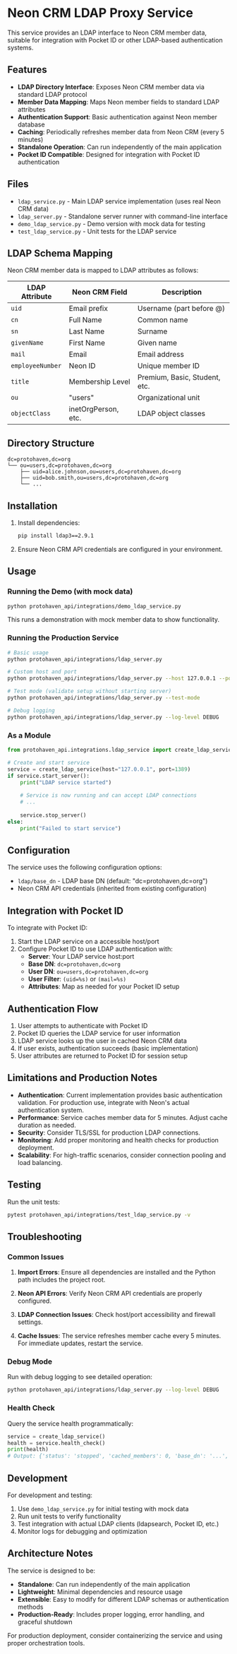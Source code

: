 # Neon CRM LDAP Proxy Service

This service provides an LDAP interface to Neon CRM member data, suitable for integration with Pocket ID or other LDAP-based authentication systems.

## Features

- **LDAP Directory Interface**: Exposes Neon CRM member data via standard LDAP protocol
- **Member Data Mapping**: Maps Neon member fields to standard LDAP attributes
- **Authentication Support**: Basic authentication against Neon member database
- **Caching**: Periodically refreshes member data from Neon CRM (every 5 minutes)
- **Standalone Operation**: Can run independently of the main application
- **Pocket ID Compatible**: Designed for integration with Pocket ID authentication

## Files

- `ldap_service.py` - Main LDAP service implementation (uses real Neon CRM data)
- `ldap_server.py` - Standalone server runner with command-line interface
- `demo_ldap_service.py` - Demo version with mock data for testing
- `test_ldap_service.py` - Unit tests for the LDAP service

## LDAP Schema Mapping

Neon CRM member data is mapped to LDAP attributes as follows:

| LDAP Attribute     | Neon CRM Field           | Description                    |
|-------------------|--------------------------|--------------------------------|
| `uid`             | Email prefix             | Username (part before @)       |
| `cn`              | Full Name                | Common name                    |
| `sn`              | Last Name                | Surname                        |
| `givenName`       | First Name               | Given name                     |
| `mail`            | Email                    | Email address                  |
| `employeeNumber`  | Neon ID                  | Unique member ID               |
| `title`           | Membership Level         | Premium, Basic, Student, etc.  |
| `ou`              | "users"                  | Organizational unit            |
| `objectClass`     | inetOrgPerson, etc.      | LDAP object classes            |

## Directory Structure

```
dc=protohaven,dc=org
└── ou=users,dc=protohaven,dc=org
    ├── uid=alice.johnson,ou=users,dc=protohaven,dc=org
    ├── uid=bob.smith,ou=users,dc=protohaven,dc=org
    └── ...
```

## Installation

1. Install dependencies:
   ```bash
   pip install ldap3==2.9.1
   ```

2. Ensure Neon CRM API credentials are configured in your environment.

## Usage

### Running the Demo (with mock data)

```bash
python protohaven_api/integrations/demo_ldap_service.py
```

This runs a demonstration with mock member data to show functionality.

### Running the Production Service

```bash
# Basic usage
python protohaven_api/integrations/ldap_server.py

# Custom host and port
python protohaven_api/integrations/ldap_server.py --host 127.0.0.1 --port 1389

# Test mode (validate setup without starting server)
python protohaven_api/integrations/ldap_server.py --test-mode

# Debug logging
python protohaven_api/integrations/ldap_server.py --log-level DEBUG
```

### As a Module

```python
from protohaven_api.integrations.ldap_service import create_ldap_service

# Create and start service
service = create_ldap_service(host="127.0.0.1", port=1389)
if service.start_server():
    print("LDAP service started")
    
    # Service is now running and can accept LDAP connections
    # ...
    
    service.stop_server()
else:
    print("Failed to start service")
```

## Configuration

The service uses the following configuration options:

- `ldap/base_dn` - LDAP base DN (default: "dc=protohaven,dc=org")
- Neon CRM API credentials (inherited from existing configuration)

## Integration with Pocket ID

To integrate with Pocket ID:

1. Start the LDAP service on a accessible host/port
2. Configure Pocket ID to use LDAP authentication with:
   - **Server**: Your LDAP service host:port
   - **Base DN**: `dc=protohaven,dc=org`
   - **User DN**: `ou=users,dc=protohaven,dc=org`
   - **User Filter**: `(uid=%s)` or `(mail=%s)`
   - **Attributes**: Map as needed for your Pocket ID setup

## Authentication Flow

1. User attempts to authenticate with Pocket ID
2. Pocket ID queries the LDAP service for user information
3. LDAP service looks up the user in cached Neon CRM data
4. If user exists, authentication succeeds (basic implementation)
5. User attributes are returned to Pocket ID for session setup

## Limitations and Production Notes

- **Authentication**: Current implementation provides basic authentication validation. For production use, integrate with Neon's actual authentication system.
- **Performance**: Service caches member data for 5 minutes. Adjust cache duration as needed.
- **Security**: Consider TLS/SSL for production LDAP connections.
- **Monitoring**: Add proper monitoring and health checks for production deployment.
- **Scalability**: For high-traffic scenarios, consider connection pooling and load balancing.

## Testing

Run the unit tests:

```bash
pytest protohaven_api/integrations/test_ldap_service.py -v
```

## Troubleshooting

### Common Issues

1. **Import Errors**: Ensure all dependencies are installed and the Python path includes the project root.

2. **Neon API Errors**: Verify Neon CRM API credentials are properly configured.

3. **LDAP Connection Issues**: Check host/port accessibility and firewall settings.

4. **Cache Issues**: The service refreshes member cache every 5 minutes. For immediate updates, restart the service.

### Debug Mode

Run with debug logging to see detailed operation:

```bash
python protohaven_api/integrations/ldap_server.py --log-level DEBUG
```

### Health Check

Query the service health programmatically:

```python
service = create_ldap_service()
health = service.health_check()
print(health)
# Output: {'status': 'stopped', 'cached_members': 0, 'base_dn': '...', ...}
```

## Development

For development and testing:

1. Use `demo_ldap_service.py` for initial testing with mock data
2. Run unit tests to verify functionality
3. Test integration with actual LDAP clients (ldapsearch, Pocket ID, etc.)
4. Monitor logs for debugging and optimization

## Architecture Notes

The service is designed to be:

- **Standalone**: Can run independently of the main application
- **Lightweight**: Minimal dependencies and resource usage
- **Extensible**: Easy to modify for different LDAP schemas or authentication methods
- **Production-Ready**: Includes proper logging, error handling, and graceful shutdown

For production deployment, consider containerizing the service and using proper orchestration tools.
